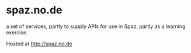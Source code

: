 # spaz.no.de

a set of services, partly to supply APIs for use in Spaz, partly as a learning exercise.

Hosted at <http://spaz.no.de>
